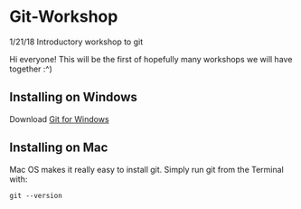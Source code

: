 # Git-Workshop
1/21/18 Introductory workshop to git

Hi everyone! This will be the first of hopefully many workshops we will have together :^)

## Installing on Windows
Download [Git for Windows](http://git-scm.com/download/win)

## Installing on Mac
Mac OS makes it really easy to install git. Simply run git from the Terminal with:

`git --version`

